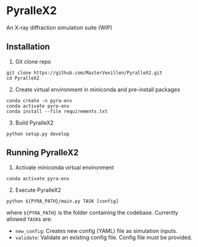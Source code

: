 # PyralleX2
An X-ray diffraction simulation suite (WIP)

## Installation
1. Git clone repo
```
git clone https://github.com/MasterVexillen/PyralleX2.git
cd PyralleX2
```

2. Create virtual environment in miniconda and pre-install packages
```
conda create -n pyra-env
conda activate pyra-env
conda install --file requirements.txt
```

3. Build PyralleX2
```
python setup.py develop
```

## Running PyralleX2
1. Activate miniconda virtual environment
```
conda activate pyra-env
```

2. Execute PyralleX2
```
python ${PYRA_PATH}/main.py TASK [config]
```
where `${PYRA_PATH}` is the folder containing the codebase. Currently allowed `TASK`s are:
* `new_config`: Creates new config (YAML) file as simulation inputs.
* `validate`: Validate an existing config file. Config file must be provided.
